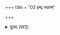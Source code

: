+++
title = "03 इन्द्र जठरम्"

+++
<details><summary>मूलम् (WS)</summary>

इन्द्र जठरं पृणस्व मधोरस्य सुतस्य ।  
उप त्वा मदेषु वाजी अस्तु ॥ ३ ॥
</details>